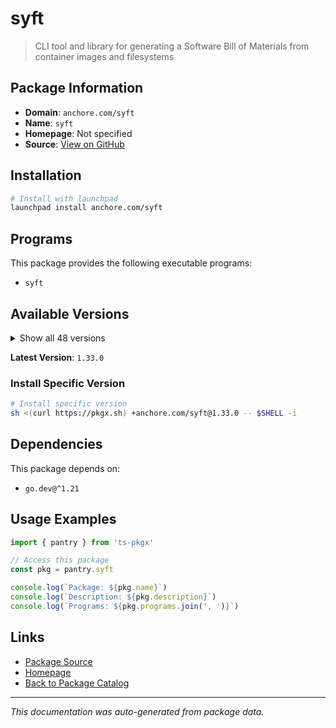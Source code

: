 # syft

> CLI tool and library for generating a Software Bill of Materials from container images and filesystems

## Package Information

- **Domain**: `anchore.com/syft`
- **Name**: `syft`
- **Homepage**: Not specified
- **Source**: [View on GitHub](https://github.com/pkgxdev/pantry/tree/main/projects/anchore.com/syft/package.yml)

## Installation

```bash
# Install with launchpad
launchpad install anchore.com/syft
```

## Programs

This package provides the following executable programs:

- `syft`

## Available Versions

<details>
<summary>Show all 48 versions</summary>

- `1.33.0`, `1.32.0`, `1.31.0`, `1.30.0`, `1.29.1`
- `1.29.0`, `1.28.0`, `1.27.1`, `1.27.0`, `1.26.1`
- `1.26.0`, `1.25.1`, `1.25.0`, `1.24.0`, `1.23.1`
- `1.23.0`, `1.22.0`, `1.21.0`, `1.20.0`, `1.19.0`
- `1.18.1`, `1.18.0`, `1.17.0`, `1.16.0`, `1.15.0`
- `1.14.2`, `1.14.1`, `1.14.0`, `1.13.0`, `1.12.2`
- `1.11.1`, `1.11.0`, `1.10.0`, `1.9.0`, `1.8.0`
- `1.7.0`, `1.6.0`, `1.5.0`, `1.4.1`, `1.4.0`
- `1.3.0`, `1.2.0`, `1.1.1`, `1.1.0`, `1.0.1`
- `1.0.0`, `0.105.1`, `0.105.0`

</details>

**Latest Version**: `1.33.0`

### Install Specific Version

```bash
# Install specific version
sh <(curl https://pkgx.sh) +anchore.com/syft@1.33.0 -- $SHELL -i
```

## Dependencies

This package depends on:

- `go.dev@^1.21`

## Usage Examples

```typescript
import { pantry } from 'ts-pkgx'

// Access this package
const pkg = pantry.syft

console.log(`Package: ${pkg.name}`)
console.log(`Description: ${pkg.description}`)
console.log(`Programs: ${pkg.programs.join(', ')}`)
```

## Links

- [Package Source](https://github.com/pkgxdev/pantry/tree/main/projects/anchore.com/syft/package.yml)
- [Homepage](#)
- [Back to Package Catalog](../../../package-catalog.md)

---

*This documentation was auto-generated from package data.*

